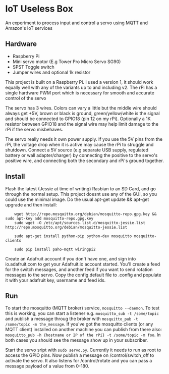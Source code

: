IoT Useless Box
===============

An experiment to process input and control a servo using MQTT and Amazon's IoT services

Hardware
---------

* Raspberry Pi
* Mini servo motor (E.g Tower Pro Micro Servo SG90)
* SPST Toggle switch
* Jumper wires and optional 1k resistor

This project is built on a Raspberry Pi. I used a version 1, it should work equally well with any of the variants up to and including v2. The rPi has a single hardware PWM port which is necessary for smooth and accurate control of the servo

The servo has 3 wires. Colors can vary a little but the middle wire should always get +5V, brown or black is ground, green/yellow/white is the signal and should be connected to GPIO18 (pin 12 on my rPi). Optionally a 1K resistor between GPIO18 and the signal wire may help limit damage to the rPi if the servo misbehaves. 

The servo really needs it own power supply. If you use the 5V pins from the rPi, the voltage drop when it is active may cause the rPi to struggle and shutdown. Connect a 5V source (e.g separate USB supply, regulated battery or wall adapter/charger) by connecting the positive to the servo's positive wire, and connecting both the secondary and rPi's ground together. 

Install
-------

Flash the latest (Jessie at time of writing) Rasbian to an SD Card, and go through the normal setup. This project doesnt use any of the GUI, so you could use the minimal image. Do the usual apt-get update && apt-get upgrade and then install: 
```
    wget http://repo.mosquitto.org/debian/mosquitto-repo.gpg.key && sudo apt-key add mosquitto-repo.gpg.key
    sudo wget -O /etc/apt/sources.list.d/mosquitto-jessie.list http://repo.mosquitto.org/debian/mosquitto-jessie.list

    sudo apt-get install python-pip python-dev mosquitto mosquitto-clients

    sudo pip install paho-mqtt wiringpi2
```

Create an Adafruit account if you don't have one, and sign into io.adafruit.com to get your Adafruit.io account started. You'll create a feed for the switch messages, and another feed if you want to send rotation messages to the servo. Copy the config.default file to .config and populate it with your adafruit key, username and feed ids. 

Run
---

To start the mosquitto (MQTT broker) service, `mosquitto --daemon`. To test this is working, you can start a listener e.g. `mosquitto_sub -t /some/topic` and publish a message throug the broker with `mosquitto_pub -t /some/topic -m the_message`. If you've got the mosquitto clients (or any MQTT client) installed on another machine you can publish from there also: `mosquitto_pub -h {hostname or IP of the rPi} -t /some/topic -m foo`. In both cases you should see the message show up in your subscriber. 

Start the servo sript with `sudo servo.py`. Currently it needs to run as root to access the GPIO pins. Now publish a message on /control/switch_off to activate the servo. It also listens for /control/rotate and you can pass a message payload of a value from 0-180.
 


